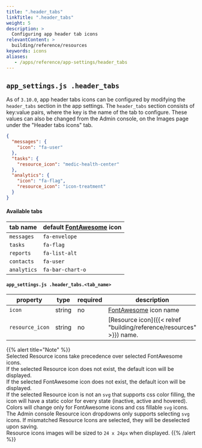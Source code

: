 ```yaml
---
title: ".header_tabs"
linkTitle: ".header_tabs"
weight: 5
description: >
  Configuring app header tab icons
relevantContent: >
  building/reference/resources
keywords: icons
aliases:
   - /apps/reference/app-settings/header_tabs
---
```


## `app_settings.js .header_tabs`
As of `3.10.0`, app header tabs icons can be configured by modifying the `header_tabs` section in the app settings.
The `header_tabs` section consists of key:value pairs, where the key is the name of the tab to configure.
These values can also be changed from the Admin console, on the Images page under the "Header tabs icons" tab.

```json
{
  "messages": {
    "icon": "fa-user"
  },
  "tasks": {
    "resource_icon": "medic-health-center"
  },
  "analytics": {
    "icon": "fa-flag",
    "resource_icon": "icon-treatment"
  }
}
```

#### Available tabs

| tab name | default [FontAwesome](https://fontawesome.com/v4.7.0/) icon |
| ---------| -------------|
| `messages` | `fa-envelope` |
| `tasks` | `fa-flag` |
| `reports` | `fa-list-alt` |
| `contacts` | `fa-user` |
| `analytics` | `fa-bar-chart-o` |

#### `app_settings.js .header_tabs.<tab_name>`

| property | type | required | description |
| -------- | ---- | -------- | ----------- |
| `icon` | string | no | [FontAwesome](https://fontawesome.com/v4.7.0/) icon name |
| `resource_icon` | string | no | [Resource icon]({{<  relref "building/reference/resources" >}}) name.

{{% alert title="Note" %}}  
Selected Resource icons take precedence over selected FontAwesome icons.  
If the selected Resource icon does not exist, the default icon will be displayed.   
If the selected FontAwesome icon does not exist, the default icon will be displayed.    
If the selected Resource icon is not an `svg` that supports css color filling, the icon will have a static color for every state (inactive, active and hovered). Colors will change only for FontAwesome icons and css fillable `svg` icons.     
The Admin console Resource icon dropdowns only supports selecting `svg` icons. If mismatched Resource Icons are selected, they will be deselected upon saving.     
Resource icons images will be sized to `24 x 24px` when displayed. 
{{% /alert %}}



